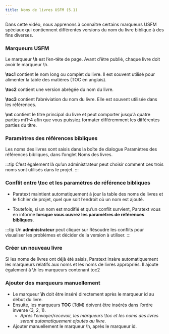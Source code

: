 ```yaml
---
title: Noms de livres USFM (5.1)
---
```

Dans cette vidéo, nous apprenons à connaître certains marqueurs USFM spéciaux qui contiennent différentes versions du nom du livre biblique à des fins diverses.

### Marqueurs USFM

Le marqueur **\\h** est l’en-tête de page. Avant d’être publié, chaque livre doit avoir le marqueur \\h.

**\\toc1** contient le nom long ou complet du livre. Il est souvent utilisé pour alimenter la table des matières (TOC en anglais).

**\\toc2** contient une version abrégée du nom du livre.

**\\toc3** contient l’abréviation du nom du livre. Elle est souvent utilisée dans les références.

**\\mt** contient le titre principal du livre et peut comporter jusqu’à quatre parties mt1-4 afin que vous puissiez formater différemment les différentes parties du titre.

### Paramètres des références bibliques

Les noms des livres sont saisis dans la boîte de dialogue Paramètres des références bibliques, dans l’onglet Noms des livres.

:::tip
C’est également là qu’un administrateur peut choisir comment ces trois noms sont utilisés dans le projet.
:::

### Conflit entre \\toc et les paramètres de référence bibliques

- Paratext maintient automatiquement à jour la table des noms de livres et le fichier de projet, quel que soit l’endroit où un nom est ajouté.

- Toutefois, si un nom est modifié et qu’un conflit survient, Paratext vous en informe **lorsque vous ouvrez les paramètres de références bibliques**.

:::tip
Un **administrateur** peut cliquer sur Résoudre les conflits pour visualiser les problèmes et décider de la version à utiliser.
:::
### Créer un nouveau livre

Si les noms de livres ont déjà été saisis, Paratext insère automatiquement les marqueurs relatifs aux noms et les noms de livres appropriés. Il ajoute également à \\h les marqueurs contenant toc2

##### 

### Ajouter des marqueurs manuellement

- Le marqueur **\\h** doit être inséré directement après le marqueur id au début du livre.
- Ensuite, les marqueurs **TOC** (TdM) doivent être insérés dans l’ordre inverse (3, 2, 1).
  - *Après l’envoyer/recevoir, les marqueurs \\toc et les noms des livres seront automatiquement ajoutés au livre*.
- Ajouter manuellement le marqueur \\h, après le marqueur id.

